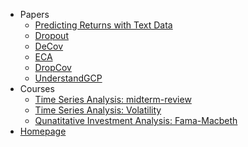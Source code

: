 <!-- _sidebar.md -->


* Papers
  * [Predicting Returns with Text Data](/papers/SESTM/SESTM.md)
  * [Dropout](/papers/WQL/Dropout.md)
  * [DeCov](/papers/WQL/DeCov.md)
  * [ECA](/papers/WQL/ECA.md)
  * [DropCov](/papers/WQL/DropCov.md)
  * [UnderstandGCP](/papers/WQL/UnderstandGCP.md)
* Courses
  * [Time Series Analysis: midterm-review](courses/时序期中review.md) <!--注意这里是相对路径-->
  * [Time Series Analysis: Volatility](courses/FTS-Volatility.md)
  * [Qunatitative Investment Analysis: Fama-Macbeth](courses/Fama-Macbeth.md)
* <a href="https://xseeope.github.io" target="_self">Homepage</a>




